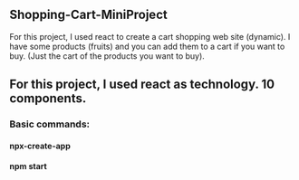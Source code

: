 ## Shopping-Cart-MiniProject
For this project, I used react to create a cart shopping web site (dynamic). I have some products (fruits) and you can add them to a cart if you want to buy. (Just the cart of the products you want to buy).

## For this project, I used react as technology. 10 components.
### Basic commands:
#### npx-create-app <my-app>
#### npm start
